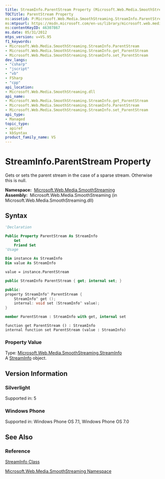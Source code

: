 ```yaml
---
title: StreamInfo.ParentStream Property (Microsoft.Web.Media.SmoothStreaming)
TOCTitle: ParentStream Property
ms:assetid: P:Microsoft.Web.Media.SmoothStreaming.StreamInfo.ParentStream
ms:mtpsurl: https://msdn.microsoft.com/en-us/library/microsoft.web.media.smoothstreaming.streaminfo.parentstream(v=VS.95)
ms:contentKeyID: 46307867
ms.date: 05/31/2012
mtps_version: v=VS.95
f1_keywords:
- Microsoft.Web.Media.SmoothStreaming.StreamInfo.ParentStream
- Microsoft.Web.Media.SmoothStreaming.StreamInfo.get_ParentStream
- Microsoft.Web.Media.SmoothStreaming.StreamInfo.set_ParentStream
dev_langs:
- "csharp"
- "jscript"
- "vb"
- FSharp
- "cpp"
api_location:
- Microsoft.Web.Media.SmoothStreaming.dll
api_name:
- Microsoft.Web.Media.SmoothStreaming.StreamInfo.get_ParentStream
- Microsoft.Web.Media.SmoothStreaming.StreamInfo.ParentStream
- Microsoft.Web.Media.SmoothStreaming.StreamInfo.set_ParentStream
api_type:
- Managed
topic_type:
- apiref
- kbSyntax
product_family_name: VS
---
```


# StreamInfo.ParentStream Property

Gets or sets the parent stream in the case of a sparse stream. Otherwise this is null.

**Namespace:**  [Microsoft.Web.Media.SmoothStreaming](microsoft-web-media-smoothstreaming-namespace_1.md)  
**Assembly:**  Microsoft.Web.Media.SmoothStreaming (in Microsoft.Web.Media.SmoothStreaming.dll)

## Syntax

```vb
'Declaration

Public Property ParentStream As StreamInfo
    Get
    Friend Set
'Usage

Dim instance As StreamInfo
Dim value As StreamInfo

value = instance.ParentStream
```

```csharp
public StreamInfo ParentStream { get; internal set; }
```

```cpp
public:
property StreamInfo^ ParentStream {
    StreamInfo^ get ();
    internal: void set (StreamInfo^ value);
}
```

``` fsharp
member ParentStream : StreamInfo with get, internal set
```

```jscript
function get ParentStream () : StreamInfo
internal function set ParentStream (value : StreamInfo)
```

### Property Value

Type: [Microsoft.Web.Media.SmoothStreaming.StreamInfo](streaminfo-class-microsoft-web-media-smoothstreaming_1.md)  
A [StreamInfo](streaminfo-class-microsoft-web-media-smoothstreaming_1.md) object.

## Version Information

### Silverlight

Supported in: 5  

### Windows Phone

Supported in: Windows Phone OS 7.1, Windows Phone OS 7.0  

## See Also

### Reference

[StreamInfo Class](streaminfo-class-microsoft-web-media-smoothstreaming_1.md)

[Microsoft.Web.Media.SmoothStreaming Namespace](microsoft-web-media-smoothstreaming-namespace_1.md)

